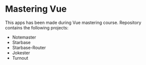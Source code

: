 # Mastering Vue
This apps has been made during Vue mastering course. Repository contains the following projects:

- Notemaster
- Starbase
- Starbase-Router
- Jokester
- Turnout
